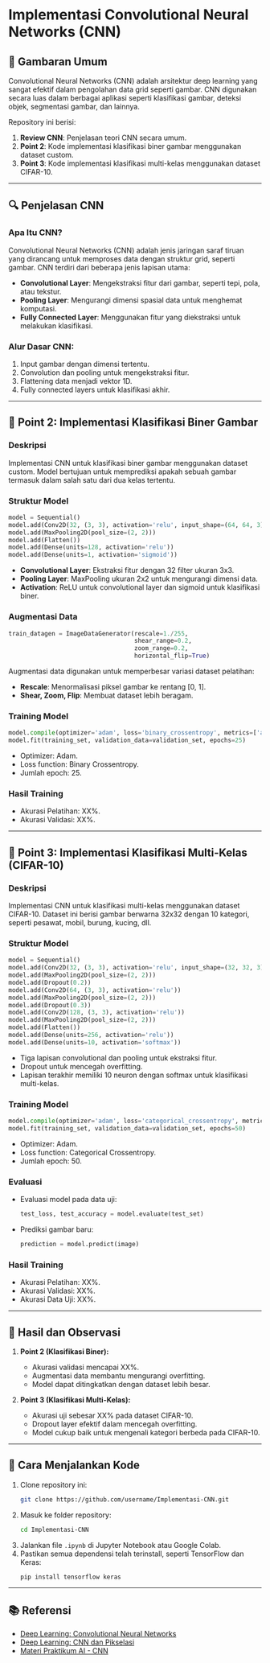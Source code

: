 
# **Implementasi Convolutional Neural Networks (CNN)**

## 📖 **Gambaran Umum**
Convolutional Neural Networks (CNN) adalah arsitektur deep learning yang sangat efektif dalam pengolahan data grid seperti gambar. CNN digunakan secara luas dalam berbagai aplikasi seperti klasifikasi gambar, deteksi objek, segmentasi gambar, dan lainnya.

Repository ini berisi:
1. **Review CNN**: Penjelasan teori CNN secara umum.
2. **Point 2**: Kode implementasi klasifikasi biner gambar menggunakan dataset custom.
3. **Point 3**: Kode implementasi klasifikasi multi-kelas menggunakan dataset CIFAR-10.

---

## 🔍 **Penjelasan CNN**

### Apa Itu CNN?
Convolutional Neural Networks (CNN) adalah jenis jaringan saraf tiruan yang dirancang untuk memproses data dengan struktur grid, seperti gambar. CNN terdiri dari beberapa jenis lapisan utama:
- **Convolutional Layer**: Mengekstraksi fitur dari gambar, seperti tepi, pola, atau tekstur.
- **Pooling Layer**: Mengurangi dimensi spasial data untuk menghemat komputasi.
- **Fully Connected Layer**: Menggunakan fitur yang diekstraksi untuk melakukan klasifikasi.

### Alur Dasar CNN:
1. Input gambar dengan dimensi tertentu.
2. Convolution dan pooling untuk mengekstraksi fitur.
3. Flattening data menjadi vektor 1D.
4. Fully connected layers untuk klasifikasi akhir.

---

## 🔎 **Point 2: Implementasi Klasifikasi Biner Gambar**

### **Deskripsi**
Implementasi CNN untuk klasifikasi biner gambar menggunakan dataset custom. Model bertujuan untuk memprediksi apakah sebuah gambar termasuk dalam salah satu dari dua kelas tertentu.

### **Struktur Model**
```python
model = Sequential()
model.add(Conv2D(32, (3, 3), activation='relu', input_shape=(64, 64, 3)))
model.add(MaxPooling2D(pool_size=(2, 2)))
model.add(Flatten())
model.add(Dense(units=128, activation='relu'))
model.add(Dense(units=1, activation='sigmoid'))
```

- **Convolutional Layer**: Ekstraksi fitur dengan 32 filter ukuran 3x3.
- **Pooling Layer**: MaxPooling ukuran 2x2 untuk mengurangi dimensi data.
- **Activation**: ReLU untuk convolutional layer dan sigmoid untuk klasifikasi biner.

### **Augmentasi Data**
```python
train_datagen = ImageDataGenerator(rescale=1./255,
                                   shear_range=0.2,
                                   zoom_range=0.2,
                                   horizontal_flip=True)
```
Augmentasi data digunakan untuk memperbesar variasi dataset pelatihan:
- **Rescale**: Menormalisasi piksel gambar ke rentang [0, 1].
- **Shear, Zoom, Flip**: Membuat dataset lebih beragam.

### **Training Model**
```python
model.compile(optimizer='adam', loss='binary_crossentropy', metrics=['accuracy'])
model.fit(training_set, validation_data=validation_set, epochs=25)
```
- Optimizer: Adam.
- Loss function: Binary Crossentropy.
- Jumlah epoch: 25.

### **Hasil Training**
- Akurasi Pelatihan: XX%.
- Akurasi Validasi: XX%.

---

## 🔎 **Point 3: Implementasi Klasifikasi Multi-Kelas (CIFAR-10)**

### **Deskripsi**
Implementasi CNN untuk klasifikasi multi-kelas menggunakan dataset CIFAR-10. Dataset ini berisi gambar berwarna 32x32 dengan 10 kategori, seperti pesawat, mobil, burung, kucing, dll.

### **Struktur Model**
```python
model = Sequential()
model.add(Conv2D(32, (3, 3), activation='relu', input_shape=(32, 32, 3)))
model.add(MaxPooling2D(pool_size=(2, 2)))
model.add(Dropout(0.2))
model.add(Conv2D(64, (3, 3), activation='relu'))
model.add(MaxPooling2D(pool_size=(2, 2)))
model.add(Dropout(0.3))
model.add(Conv2D(128, (3, 3), activation='relu'))
model.add(MaxPooling2D(pool_size=(2, 2)))
model.add(Flatten())
model.add(Dense(units=256, activation='relu'))
model.add(Dense(units=10, activation='softmax'))
```
- Tiga lapisan convolutional dan pooling untuk ekstraksi fitur.
- Dropout untuk mencegah overfitting.
- Lapisan terakhir memiliki 10 neuron dengan softmax untuk klasifikasi multi-kelas.

### **Training Model**
```python
model.compile(optimizer='adam', loss='categorical_crossentropy', metrics=['accuracy'])
model.fit(training_set, validation_data=validation_set, epochs=50)
```
- Optimizer: Adam.
- Loss function: Categorical Crossentropy.
- Jumlah epoch: 50.

### **Evaluasi**
- Evaluasi model pada data uji:
  ```python
  test_loss, test_accuracy = model.evaluate(test_set)
  ```
- Prediksi gambar baru:
  ```python
  prediction = model.predict(image)
  ```

### **Hasil Training**
- Akurasi Pelatihan: XX%.
- Akurasi Validasi: XX%.
- Akurasi Data Uji: XX%.

---

## 🧪 **Hasil dan Observasi**
1. **Point 2 (Klasifikasi Biner):**
   - Akurasi validasi mencapai XX%.
   - Augmentasi data membantu mengurangi overfitting.
   - Model dapat ditingkatkan dengan dataset lebih besar.

2. **Point 3 (Klasifikasi Multi-Kelas):**
   - Akurasi uji sebesar XX% pada dataset CIFAR-10.
   - Dropout layer efektif dalam mencegah overfitting.
   - Model cukup baik untuk mengenali kategori berbeda pada CIFAR-10.

---

## 🚀 **Cara Menjalankan Kode**
1. Clone repository ini:
   ```bash
   git clone https://github.com/username/Implementasi-CNN.git
   ```
2. Masuk ke folder repository:
   ```bash
   cd Implementasi-CNN
   ```
3. Jalankan file `.ipynb` di Jupyter Notebook atau Google Colab.
4. Pastikan semua dependensi telah terinstall, seperti TensorFlow dan Keras:
   ```bash
   pip install tensorflow keras
   ```

---

## 📚 **Referensi**
- [Deep Learning: Convolutional Neural Networks](https://www.megabagus.id/deep-learning-convolutional-neural-networks/)
- [Deep Learning: CNN dan Pikselasi](https://www.megabagus.id/deep-learning-convolutional-neural-networks-pixilasi/)
- [Materi Praktikum AI - CNN](https://modul-praktikum-ai.vercel.app/Materi/4-convolutional-neural-network)
